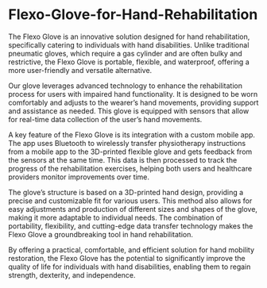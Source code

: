 # Flexo-Glove-for-Hand-Rehabilitation
The Flexo Glove is an innovative solution designed for hand rehabilitation, specifically catering to individuals with hand disabilities. Unlike traditional pneumatic gloves, which require a gas cylinder and are often bulky and restrictive, the Flexo Glove is portable, flexible, and waterproof, offering a more user-friendly and versatile alternative.

Our glove leverages advanced technology to enhance the rehabilitation process for users with impaired hand functionality. It is designed to be worn comfortably and adjusts to the wearer’s hand movements, providing support and assistance as needed. This glove is equipped with sensors that allow for real-time data collection of the user’s hand movements.

A key feature of the Flexo Glove is its integration with a custom mobile app. The app uses Bluetooth to wirelessly transfer physiotherapy instructions from a mobile app to the 3D-printed flexible glove and gets feedback from the sensors at the same time. This data is then processed to track the progress of the rehabilitation exercises, helping both users and healthcare providers monitor improvements over time.

The glove’s structure is based on a 3D-printed hand design, providing a precise and customizable fit for various users. This method also allows for easy adjustments and production of different sizes and shapes of the glove, making it more adaptable to individual needs. The combination of portability, flexibility, and cutting-edge data transfer technology makes the Flexo Glove a groundbreaking tool in hand rehabilitation.

By offering a practical, comfortable, and efficient solution for hand mobility restoration, the Flexo Glove has the potential to significantly improve the quality of life for individuals with hand disabilities, enabling them to regain strength, dexterity, and independence.

